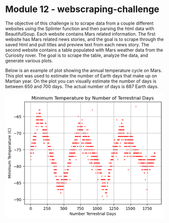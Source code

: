 # Module 12 - webscraping-challenge

The objective of this challenge is to scrape data from a couple different websites using the Splinter function and then parsing the html data with BeautifulSoup. Each website contains Mars related information. The first website has Mars related news stories, and the goal is to scrape through the saved html and pull titles and preview text from each news story. The second website contains a table populated with Mars weather data from the Curiosity rover. The goal is to scrape the table, analyze the data, and generate various plots. 

Below is an example of plot showing the annual temperature cycle on Mars. This plot was used to estimate the number of Earth days that make up on Martian year. On the plot you can visually estimate the number of days is between 650 and 700 days. The actual number of days is 687 Earth days.

![Mars Annual Minimum Temperature Cycle](images/mars_temp_cycle.png)